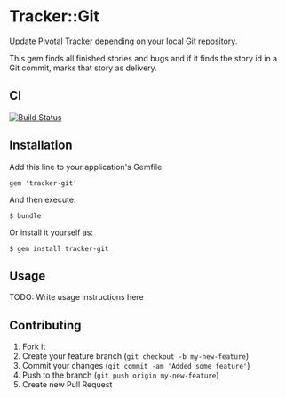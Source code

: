 # Tracker::Git

Update Pivotal Tracker depending on your local Git repository. 

This gem finds all finished stories and bugs and if it finds the story id in a Git commit, marks that story as delivery. 

## CI

[![Build Status](https://secure.travis-ci.org/robb1e/tracker-git.png)](http://travis-ci.org/robb1e/tracker-git)

## Installation

Add this line to your application's Gemfile:

    gem 'tracker-git'

And then execute:

    $ bundle

Or install it yourself as:

    $ gem install tracker-git

## Usage

TODO: Write usage instructions here

## Contributing

1. Fork it
2. Create your feature branch (`git checkout -b my-new-feature`)
3. Commit your changes (`git commit -am 'Added some feature'`)
4. Push to the branch (`git push origin my-new-feature`)
5. Create new Pull Request
